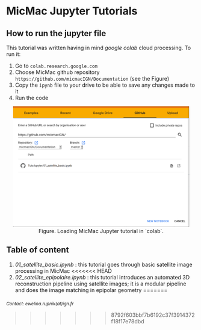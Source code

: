 # MicMac Jupyter Tutorials

## How to run the jupyter file

This tutorial was written having in mind *google colab* cloud processing. To run it:

1. Go to `colab.research.google.com`
2. Choose MicMac github repository `https://github.com/micmacIGN/Documentation` (see the Figure)
3. Copy the `ipynb` file to your drive to be able to save any changes made to it
4. Run the code 

<center>
  <img src="img/jupyter_in_colab.png" height=320pix/>
  <br>
</center>
<center>
Figure. Loading MicMac Jupyter tutorial in `colab`. 
  <br> 
</center>

## Table of content

  1. *01_satellite_basic.ipynb* : this tutorial goes through basic satellite image processing in MicMac 
<<<<<<< HEAD
  2. *02_satellite_epipolaire.ipynb* : this tutorial introduces an automated 3D reconstruction pipeline using satellite images; it is a modular pipeline and does the image matching in epipolar geometry
=======


<sub> *Contact: ewelina.rupnik(at)ign.fr*
>>>>>>> 8792f603bbf7b6192c37f3914372f18f17e78dbd
